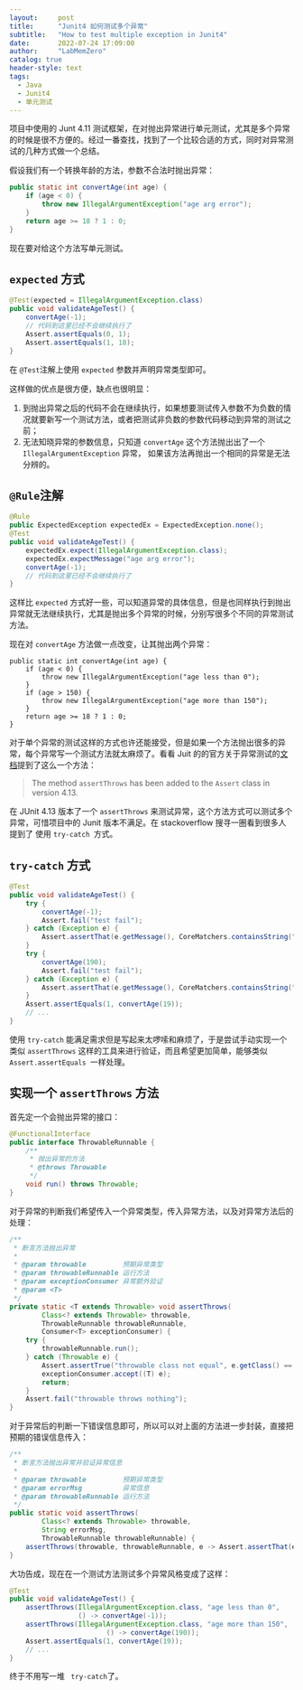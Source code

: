 ```yaml
---
layout:     post
title:      "Junit4 如何测试多个异常"
subtitle:   "How to test multiple exception in Junit4"
date:       2022-07-24 17:09:00
author:     "LabMemZero"
catalog: true
header-style: text
tags:
  - Java
  - Junit4
  - 单元测试
---
```


项目中使用的 Junt 4.11 测试框架，在对抛出异常进行单元测试，尤其是多个异常的时候是很不方便的。经过一番查找，找到了一个比较合适的方式，同时对异常测试的几种方式做一个总结。

假设我们有一个转换年龄的方法，参数不合法时抛出异常：

```java
public static int convertAge(int age) {
    if (age < 0) {
        throw new IllegalArgumentException("age arg error");
    }
    return age >= 18 ? 1 : 0;
}
```

现在要对给这个方法写单元测试。

## `expected` 方式

```java
@Test(expected = IllegalArgumentException.class)
public void validateAgeTest() {
    convertAge(-1);
    // 代码到这里已经不会继续执行了
    Assert.assertEquals(0, 1);
    Assert.assertEquals(1, 18);
}
```

在 `@Test`注解上使用 `expected` 参数并声明异常类型即可。

这样做的优点是很方便，缺点也很明显：

1. 到抛出异常之后的代码不会在继续执行，如果想要测试传入参数不为负数的情况就要新写一个测试方法，或者把测试非负数的参数代码移动到异常的测试之前；
2. 无法知晓异常的参数信息，只知道 `convertAge` 这个方法抛出出了一个 `IllegalArgumentException` 异常，  如果该方法再抛出一个相同的异常是无法分辨的。 

## `@Rule`注解

```java
@Rule
public ExpectedException expectedEx = ExpectedException.none();
@Test
public void validateAgeTest() {
    expectedEx.expect(IllegalArgumentException.class);
    expectedEx.expectMessage("age arg error");
    convertAge(-1);
    // 代码到这里已经不会继续执行了
}
```

这样比 `expected` 方式好一些，可以知道异常的具体信息，但是也同样执行到抛出异常就无法继续执行，尤其是抛出多个异常的时候，分别写很多个不同的异常测试方法。

现在对 `convertAge` 方法做一点改变，让其抛出两个异常：

```
public static int convertAge(int age) {
    if (age < 0) {
        throw new IllegalArgumentException("age less than 0");
    }
    if (age > 150) {
        throw new IllegalArgumentException("age more than 150");
    }
    return age >= 18 ? 1 : 0;
}
```

对于单个异常的测试这样的方式也许还能接受，但是如果一个方法抛出很多的异常，每个异常写一个测试方法就太麻烦了。看看 Juit 的的官方关于异常测试的[文档](https://github.com/junit-team/junit4/wiki/Exception-testing)提到了这么一个方法：

> The method `assertThrows` has been added to the `Assert` class in version 4.13. 

在 JUnit 4.13 版本了一个 `assertThrows` 来测试异常，这个方法方式可以测试多个异常，可惜项目中的 Junit 版本不满足。在 stackoverflow 搜寻一圈看到很多人提到了 使用 `try-catch `方式。

## `try-catch` 方式

```java
@Test
public void validateAgeTest() {
    try {
        convertAge(-1);
        Assert.fail("test fail");
    } catch (Exception e) {
        Assert.assertThat(e.getMessage(), CoreMatchers.containsString("age less than 0"));
    }
    try {
        convertAge(190);
        Assert.fail("test fail");
    } catch (Exception e) {
        Assert.assertThat(e.getMessage(), CoreMatchers.containsString("age more than 150"));
    }
    Assert.assertEquals(1, convertAge(19));
    // ...
}
```

使用 `try-catch` 能满足需求但是写起来太啰嗦和麻烦了，于是尝试手动实现一个类似 `assertThrows` 这样的工具来进行验证，而且希望更加简单，能够类似 `Assert.assertEquals `一样处理。

## 实现一个 `assertThrows` 方法

首先定一个会抛出异常的接口：

```java
@FunctionalInterface
public interface ThrowableRunnable {
    /**
     * 抛出异常的方法
     * @throws Throwable
     */
    void run() throws Throwable;
}
```

对于异常的判断我们希望传入一个异常类型，传入异常方法，以及对异常方法后的处理：

```java
/**
 * 断言方法抛出异常
 *
 * @param throwable         预期异常类型
 * @param throwableRunnable 运行方法
 * @param exceptionConsumer 异常额外验证
 * @param <T>
 */
private static <T extends Throwable> void assertThrows(
        Class<? extends Throwable> throwable,
        ThrowableRunnable throwableRunnable,
        Consumer<T> exceptionConsumer) {
    try {
        throwableRunnable.run();
    } catch (Throwable e) {
        Assert.assertTrue("throwable class not equal", e.getClass() == throwable);
        exceptionConsumer.accept((T) e);
        return;
    }
    Assert.fail("throwable throws nothing");
}
```

对于异常后的判断一下错误信息即可，所以可以对上面的方法进一步封装，直接把预期的错误信息传入：

```java
/**
 * 断言方法抛出异常并验证异常信息
 *
 * @param throwable         预期异常类型
 * @param errorMsg          异常信息
 * @param throwableRunnable 运行方法
 */
public static void assertThrows(
        Class<? extends Throwable> throwable,
        String errorMsg,
        ThrowableRunnable throwableRunnable) {
    assertThrows(throwable, throwableRunnable, e -> Assert.assertThat(e.getMessage(), CoreMatchers.containsString(errorMsg)));
}
```

大功告成，现在在一个测试方法测试多个异常风格变成了这样：

```java
@Test
public void validateAgeTest() {
    assertThrows(IllegalArgumentException.class, "age less than 0", 
                 () -> convertAge(-1));
    assertThrows(IllegalArgumentException.class, "age more than 150",
            			() -> convertAge(190));
    Assert.assertEquals(1, convertAge(19));
    // ...
}
```

终于不用写一堆 ` try-catch`了。

